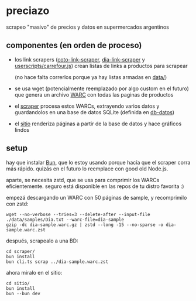 # preciazo

scrapeo "masivo" de precios y datos en supermercados argentinos

## componentes (en orden de proceso)

- los link scrapers ([coto-link-scraper](./coto-link-scraper/), [dia-link-scraper](./dia-link-scraper/) y [userscripts/carrefour.js](./userscripts/carrefour.js)) crean listas de links a productos para scrapear

  (no hace falta correrlos porque ya hay listas armadas en [data/](./data/))

- se usa wget (potencialmente reemplazado por algo custom en el futuro) que genera un archivo [WARC](https://iipc.github.io/warc-specifications/specifications/warc-format/warc-1.0/) con todas las paginas de productos
- el [scraper](./scraper/) procesa estos WARCs, extrayendo varios datos y guardandolos en una base de datos SQLite (definida en [db-datos](./db-datos/schema.ts))
- el [sitio](./sitio/) renderiza páginas a partir de la base de datos y hace gráficos lindos

## setup

hay que instalar [Bun](https://bun.sh/), que lo estoy usando porque hacía que el scraper corra más rápido. quizás en el futuro lo reemplace con good old Node.js.

aparte, se necesita zstd, que se usa para comprimir los WARCs eficientemente. seguro está disponible en las repos de tu distro favorita :)

empezá descargando un WARC con 50 páginas de sample, y recomprimilo con zstd:

```
wget --no-verbose --tries=3 --delete-after --input-file ./data/samples/Dia.txt --warc-file=dia-sample
gzip -dc dia-sample.warc.gz | zstd --long -15 --no-sparse -o dia-sample.warc.zst
```

después, scrapealo a una BD:

```
cd scraper/
bun install
bun cli.ts scrap ../dia-sample.warc.zst
```

ahora miralo en el sitio:

```
cd sitio/
bun install
bun --bun dev
```
